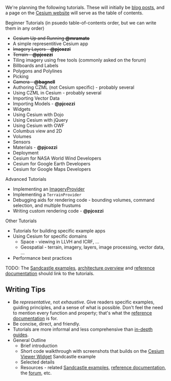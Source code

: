 We're planning the following tutorials.  These will initially be [blog posts](http://cesium.agi.com/blog.html), and a page on the [Cesium website](http://cesium.agi.com) will serve as the table of contents.

Beginner Tutorials (in psuedo table-of-contents order, but we can write them in any order)
* ~~Cesium Up and Running **@mramato**~~
* A simple representitive Cesium app
* ~~Imagery Layers - **@pjcozzi**~~
* ~~Terrain - **@pjcozzi**~~
* Tiling imagery using free tools (commonly asked on the forum)
* Billboards and Labels
* Polygons and Polylines
* Picking
* ~~Camera - **@bagnell**~~
* Authoring CZML (not Cesium specific) - probably several
* Using CZML in Cesium - probably several
* Importing Vector Data
* Importing Models - **@pjcozzi**
* Widgets
* Using Cesium with Dojo
* Using Cesium with jQuery
* Using Cesium with OWF 
* Columbus view and 2D
* Volumes
* Sensors
* Materials - **@pjcozzi**
* Deployment
* Cesium for NASA World Wind Developers
* Cesium for Google Earth Developers
* Cesium for Google Maps Developers

Advanced Tutorials
* Implementing an [ImageryProvider](http://cesium.agi.com/Cesium/Build/Documentation/ImageryProvider.html)
* Implementing a `TerrainProvider`
* Debugging aids for rendering code - bounding volumes, command selection, and multiple frustums
* Writing custom rendering code - **@pjcozzi**

Other Tutorials
* Tutorials for building specific example apps
* Using Cesium for specific domains
   * Space - viewing in LLVH and ICRF, ...
   * Geospatial - terrain, imagery, layers, image processing, vector data, ...
* Performance best practices

TODO: The [Sandcastle examples](http://cesium.agi.com/Cesium/Apps/Sandcastle/), [architecture overview](https://github.com/AnalyticalGraphicsInc/cesium/wiki/Architecture) and [reference documentation](http://cesium.agi.com/Cesium/Build/Documentation/) should link to the tutorials.

## Writing Tips

* Be _representative_, not _exhaustive_.  Give readers specific examples, guiding principles, and a sense of what is possible.  Don't feel the need to mention every function and property; that's what the [reference documentation](http://cesium.agi.com/Cesium/Build/Documentation/) is for.
* Be concise, direct, and friendly.
* Tutorials are more informal and less comprehensive than [in-depth guides](https://github.com/AnalyticalGraphicsInc/cesium/wiki/In-Depth-Guides).
* General Outline
   * Brief introduction
   * Short code walkthrough with screenshots that builds on the [Cesium Viewer Widget](http://cesium.agi.com/Cesium/Apps/Sandcastle/index.html?src=Cesium%20Viewer%20Widget.html) Sandcastle example
   * Selected details
   * Resources - related [Sandcastle examples](http://cesium.agi.com/Cesium/Apps/Sandcastle/), [reference documentation](http://cesium.agi.com/Cesium/Build/Documentation/), the [forum](https://groups.google.com/forum/#!forum/cesium-dev), etc.